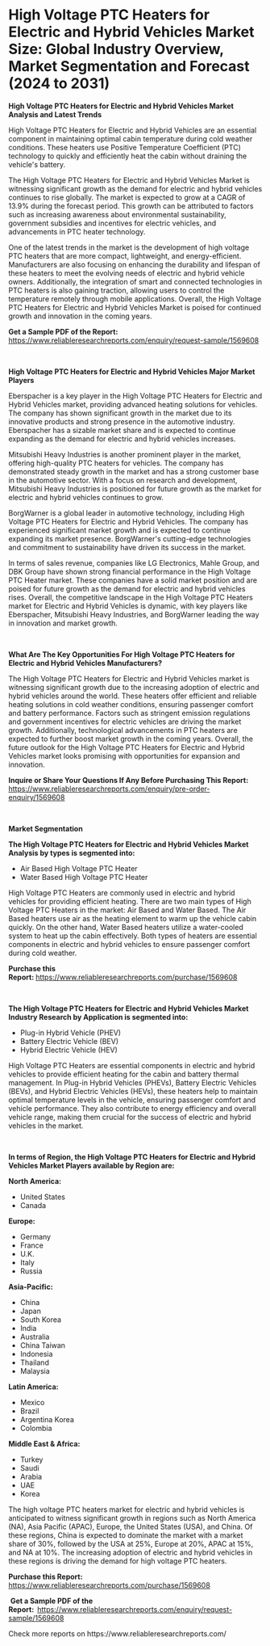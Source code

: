 <p><h1>High Voltage PTC Heaters for Electric and Hybrid Vehicles Market Size: Global Industry Overview, Market Segmentation and Forecast (2024 to 2031)</h1></p><p><strong>High Voltage PTC Heaters for Electric and Hybrid Vehicles Market Analysis and Latest Trends</strong></p>
<p><p>High Voltage PTC Heaters for Electric and Hybrid Vehicles are an essential component in maintaining optimal cabin temperature during cold weather conditions. These heaters use Positive Temperature Coefficient (PTC) technology to quickly and efficiently heat the cabin without draining the vehicle's battery. </p><p>The High Voltage PTC Heaters for Electric and Hybrid Vehicles Market is witnessing significant growth as the demand for electric and hybrid vehicles continues to rise globally. The market is expected to grow at a CAGR of 13.9% during the forecast period. This growth can be attributed to factors such as increasing awareness about environmental sustainability, government subsidies and incentives for electric vehicles, and advancements in PTC heater technology.</p><p>One of the latest trends in the market is the development of high voltage PTC heaters that are more compact, lightweight, and energy-efficient. Manufacturers are also focusing on enhancing the durability and lifespan of these heaters to meet the evolving needs of electric and hybrid vehicle owners. Additionally, the integration of smart and connected technologies in PTC heaters is also gaining traction, allowing users to control the temperature remotely through mobile applications. Overall, the High Voltage PTC Heaters for Electric and Hybrid Vehicles Market is poised for continued growth and innovation in the coming years.</p></p>
<p><strong>Get a Sample PDF of the Report:&nbsp;</strong> <a href="https://www.reliableresearchreports.com/enquiry/request-sample/1569608">https://www.reliableresearchreports.com/enquiry/request-sample/1569608</a></p>
<p>&nbsp;</p>
<p><strong>High Voltage PTC Heaters for Electric and Hybrid Vehicles Major Market Players</strong></p>
<p><p>Eberspacher is a key player in the High Voltage PTC Heaters for Electric and Hybrid Vehicles market, providing advanced heating solutions for vehicles. The company has shown significant growth in the market due to its innovative products and strong presence in the automotive industry. Eberspacher has a sizable market share and is expected to continue expanding as the demand for electric and hybrid vehicles increases.</p><p>Mitsubishi Heavy Industries is another prominent player in the market, offering high-quality PTC heaters for vehicles. The company has demonstrated steady growth in the market and has a strong customer base in the automotive sector. With a focus on research and development, Mitsubishi Heavy Industries is positioned for future growth as the market for electric and hybrid vehicles continues to grow.</p><p>BorgWarner is a global leader in automotive technology, including High Voltage PTC Heaters for Electric and Hybrid Vehicles. The company has experienced significant market growth and is expected to continue expanding its market presence. BorgWarner's cutting-edge technologies and commitment to sustainability have driven its success in the market.</p><p>In terms of sales revenue, companies like LG Electronics, Mahle Group, and DBK Group have shown strong financial performance in the High Voltage PTC Heater market. These companies have a solid market position and are poised for future growth as the demand for electric and hybrid vehicles rises. Overall, the competitive landscape in the High Voltage PTC Heaters market for Electric and Hybrid Vehicles is dynamic, with key players like Eberspacher, Mitsubishi Heavy Industries, and BorgWarner leading the way in innovation and market growth.</p></p>
<p>&nbsp;</p>
<p><strong>What Are The Key Opportunities For High Voltage PTC Heaters for Electric and Hybrid Vehicles Manufacturers?</strong></p>
<p><p>The High Voltage PTC Heaters for Electric and Hybrid Vehicles market is witnessing significant growth due to the increasing adoption of electric and hybrid vehicles around the world. These heaters offer efficient and reliable heating solutions in cold weather conditions, ensuring passenger comfort and battery performance. Factors such as stringent emission regulations and government incentives for electric vehicles are driving the market growth. Additionally, technological advancements in PTC heaters are expected to further boost market growth in the coming years. Overall, the future outlook for the High Voltage PTC Heaters for Electric and Hybrid Vehicles market looks promising with opportunities for expansion and innovation.</p></p>
<p><strong>Inquire or Share Your Questions If Any Before Purchasing This Report:</strong> <a href="https://www.reliableresearchreports.com/enquiry/pre-order-enquiry/1569608">https://www.reliableresearchreports.com/enquiry/pre-order-enquiry/1569608</a></p>
<p>&nbsp;</p>
<p><strong>Market Segmentation</strong></p>
<p><strong>The High Voltage PTC Heaters for Electric and Hybrid Vehicles Market Analysis by types is segmented into:</strong></p>
<p><ul><li>Air Based High Voltage PTC Heater</li><li>Water Based High Voltage PTC Heater</li></ul></p>
<p><p>High Voltage PTC Heaters are commonly used in electric and hybrid vehicles for providing efficient heating. There are two main types of High Voltage PTC Heaters in the market: Air Based and Water Based. The Air Based heaters use air as the heating element to warm up the vehicle cabin quickly. On the other hand, Water Based heaters utilize a water-cooled system to heat up the cabin effectively. Both types of heaters are essential components in electric and hybrid vehicles to ensure passenger comfort during cold weather.</p></p>
<p><strong>Purchase this Report:&nbsp;</strong><a href="https://www.reliableresearchreports.com/purchase/1569608">https://www.reliableresearchreports.com/purchase/1569608</a></p>
<p>&nbsp;</p>
<p><strong>The High Voltage PTC Heaters for Electric and Hybrid Vehicles Market Industry Research by Application is segmented into:</strong></p>
<p><ul><li>Plug-in Hybrid Vehicle (PHEV)</li><li>Battery Electric Vehicle (BEV)</li><li>Hybrid Electric Vehicle (HEV)</li></ul></p>
<p><p>High Voltage PTC Heaters are essential components in electric and hybrid vehicles to provide efficient heating for the cabin and battery thermal management. In Plug-in Hybrid Vehicles (PHEVs), Battery Electric Vehicles (BEVs), and Hybrid Electric Vehicles (HEVs), these heaters help to maintain optimal temperature levels in the vehicle, ensuring passenger comfort and vehicle performance. They also contribute to energy efficiency and overall vehicle range, making them crucial for the success of electric and hybrid vehicles in the market.</p></p>
<p>&nbsp;</p>
<p><strong>In terms of Region, the High Voltage PTC Heaters for Electric and Hybrid Vehicles Market Players available by Region are:</strong></p>
<p>
    <p> <strong> North America: </strong>
        <ul>
            <li>United States</li>
            <li>Canada</li>
        </ul>
        </p> 
    <p> <strong> Europe: </strong>
        <ul>
            <li>Germany</li>
            <li>France</li>
            <li>U.K.</li>
            <li>Italy</li>
            <li>Russia</li>
        </ul>
        </p> 
    <p> <strong> Asia-Pacific: </strong>
        <ul>
            <li>China</li>
            <li>Japan</li>
            <li>South Korea</li>
            <li>India</li>
            <li>Australia</li>
            <li>China Taiwan</li>
            <li>Indonesia</li>
            <li>Thailand</li>
            <li>Malaysia</li>
        </ul>
        </p> 
    <p> <strong> Latin America: </strong>
        <ul>
            <li>Mexico</li>
            <li>Brazil</li>
            <li>Argentina Korea</li>
            <li>Colombia</li>
        </ul>
        </p> 
    <p> <strong> Middle East & Africa: </strong>
        <ul>
            <li>Turkey</li>
            <li>Saudi</li>
            <li>Arabia</li>
            <li>UAE</li>
            <li>Korea</li>
        </ul>
    </p>
    </p>
<p><p>The high voltage PTC heaters market for electric and hybrid vehicles is anticipated to witness significant growth in regions such as North America (NA), Asia Pacific (APAC), Europe, the United States (USA), and China. Of these regions, China is expected to dominate the market with a market share of 30%, followed by the USA at 25%, Europe at 20%, APAC at 15%, and NA at 10%. The increasing adoption of electric and hybrid vehicles in these regions is driving the demand for high voltage PTC heaters.</p></p>
<p><strong>Purchase this Report: </strong><a href="https://www.reliableresearchreports.com/purchase/1569608">https://www.reliableresearchreports.com/purchase/1569608</a></p>
<p>&nbsp;<strong>Get a Sample PDF of the Report:&nbsp;&nbsp;</strong><a href="https://www.reliableresearchreports.com/enquiry/request-sample/1569608">https://www.reliableresearchreports.com/enquiry/request-sample/1569608</a></p>
<p><strong></strong></p>
<p>Check more reports on https://www.reliableresearchreports.com/</p>